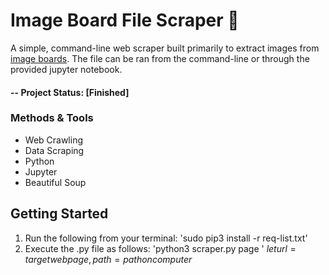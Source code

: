 # Image Board File Scraper 🔬
A simple, command-line web scraper built primarily to extract images from [image boards](https://en.wikipedia.org/wiki/Imageboard). The file can be ran from the command-line or through the provided jupyter notebook.

#### -- Project Status: [Finished]

### Methods & Tools
* Web Crawling
* Data Scraping
* Python
* Jupyter
* Beautiful Soup

## Getting Started
1. Run the following from your terminal: 
	'sudo pip3 install -r req-list.txt'
2. Execute the .py file as follows:
	'python3 scraper.py page <url> <path>' 
	$let url = target webpage, path = path on computer$
